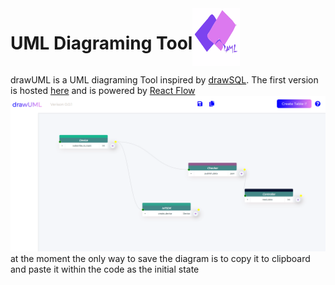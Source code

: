 <div style="display:flex;">
  <h1>UML Diagraming Tool</h1>
  <img src="src\logo.svg" style="width:15%" />
</div>

drawUML is a UML diagraming Tool inspired by [drawSQL](https://drawsql.app/). The first version is hosted [here](https://master.d342cu4tl822y0.amplifyapp.com/) and is powered by [React Flow](https://reactflow.dev/docs/guides/custom-nodes/)
![drawUML](/drawUML.png) at the moment the only way to save the diagram is to copy it to clipboard and paste it within the code as the initial state
